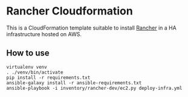 # Rancher Cloudformation

This is a CloudFormation template suitable to install [Rancher](www.rancher.com) in a HA infrastructure hosted on AWS.


## How to use

    virtualenv venv
    . ./venv/bin/activate
    pip install -r requirements.txt
    ansible-galaxy install -r ansible-requirements.txt
    ansible-playbook -i inventory/rancher-dev/ec2.py deploy-infra.yml